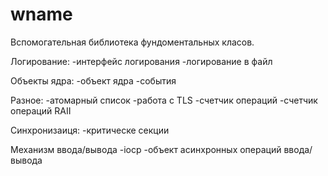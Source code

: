 # wname
Вспомогательная библиотека фундоментальных класов.

Логирование:
-интерфейс логирования
-логирование в файл

Объекты ядра:
-объект ядра
-события

Разное:
-атомарный список
-работа с TLS
-счетчик операций
-счетчик операций RAII

Синхронизаиця:
-критическе секции

Механизм ввода/вывода
-iocp
-объект асинхронных операций ввода/вывода
